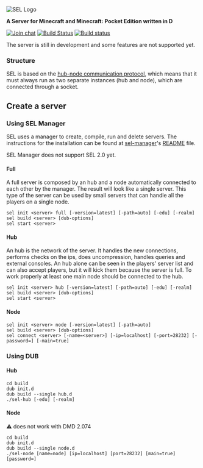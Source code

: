 ![SEL Logo](http://i.imgur.com/jPfQuZ0.png)

**A Server for Minecraft and Minecraft: Pocket Edition written in D**

[![Join chat](https://badges.gitter.im/Join%20Chat.svg)](https://gitter.im/sel-project/Lobby)
[![Build Status](https://travis-ci.org/sel-project/sel-server.svg?branch=master)](https://travis-ci.org/sel-project/sel-server)
[![Build status](https://ci.appveyor.com/api/projects/status/9siwvb0p8l9yhx77?svg=true)](https://ci.appveyor.com/project/Kripth/sel-server)

The server is still in development and some features are not supported yet.

### Structure

SEL is based on the [hub-node communication protocol](https://sel-utils.github.io/hncom/2.html), which means that it must always run as two separate instances (hub and node), which are connected through a socket.

## Create a server

### Using SEL Manager

SEL uses a manager to create, compile, run and delete servers. The instructions for the installation can be found at [sel-manager](https://github.com/sel-project/sel-manager)'s [README](https://github.com/sel-project/sel-manager/blob/master/README.md) file.

SEL Manager does not support SEL 2.0 yet.

#### Full

A full server is composed by an hub and a node automatically connected to each other by the manager. The result will look like a single server. This type of the server can be used by small servers that can handle all the players on a single node.

```
sel init <server> full [-version=latest] [-path=auto] [-edu] [-realm]
sel build <server> [dub-options]
sel start <server>
```

#### Hub

An hub is the network of the server. It handles the new connections, performs checks on the ips, does uncompression, handles queries and external consoles. An hub alone can be seen in the players' server list and can also accept players, but it will kick them because the server is full. To work properly at least one main node should be connected to the hub.

```
sel init <server> hub [-version=latest] [-path=auto] [-edu] [-realm]
sel build <server> [dub-options]
sel start <server>
```

#### Node

```
sel init <server> node [-version=latest] [-path=auto]
sel build <server> [dub-options]
sel connect <server> [-name=<server>] [-ip=localhost] [-port=28232] [-password=] [-main=true]
```

### Using DUB

#### Hub

```
cd build
dub init.d
dub build --single hub.d
./sel-hub [-edu] [-realm]
```

#### Node

:warning: does not work with DMD 2.074

```
cd build
dub init.d
dub build --single node.d
./sel-node [name=node] [ip=localhost] [port=28232] [main=true] [password=]
```
